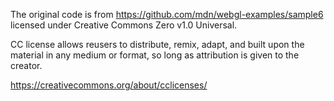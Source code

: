 The original code is from
https://github.com/mdn/webgl-examples/sample6
licensed under Creative Commons Zero v1.0 Universal.

CC license allows reusers to distribute, remix, adapt, and built upon
the material in any medium or format, so long as attribution is given to 
the creator.

https://creativecommons.org/about/cclicenses/